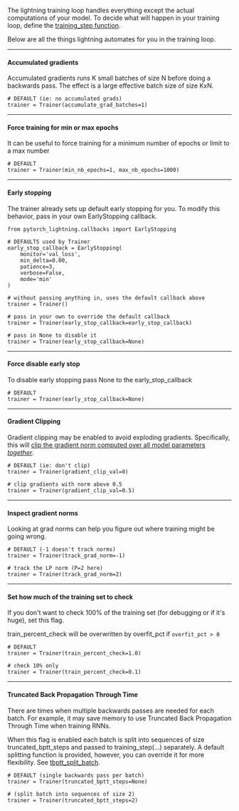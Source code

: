 The lightning training loop handles everything except the actual computations of your model. To decide what will happen in your training loop, define the [training_step function](https://williamfalcon.github.io/pytorch-lightning/LightningModule/RequiredTrainerInterface/#training_step).

Below are all the things lightning automates for you in the training loop.

---
#### Accumulated gradients
Accumulated gradients runs K small batches of size N before doing a backwards pass. The effect is a large effective batch size of size KxN.

``` {.python}
# DEFAULT (ie: no accumulated grads)
trainer = Trainer(accumulate_grad_batches=1)
```

---
#### Force training for min or max epochs
It can be useful to force training for a minimum number of epochs or limit to a max number
``` {.python}
# DEFAULT
trainer = Trainer(min_nb_epochs=1, max_nb_epochs=1000)
```

---
#### Early stopping
The trainer already sets up default early stopping for you.
To modify this behavior, pass in your own EarlyStopping callback.
``` {.python}
from pytorch_lightning.callbacks import EarlyStopping

# DEFAULTS used by Trainer
early_stop_callback = EarlyStopping(
    monitor='val_loss',
    min_delta=0.00,
    patience=3,
    verbose=False,
    mode='min'
)

# without passing anything in, uses the default callback above
trainer = Trainer()

# pass in your own to override the default callback
trainer = Trainer(early_stop_callback=early_stop_callback)

# pass in None to disable it
trainer = Trainer(early_stop_callback=None)
```

---
#### Force disable early stop
To disable early stopping pass None to the early_stop_callback
``` {.python}
# DEFAULT
trainer = Trainer(early_stop_callback=None)
```

---
#### Gradient Clipping
Gradient clipping may be enabled to avoid exploding gradients.
Specifically, this will [clip the gradient norm computed over all model parameters *together*](https://pytorch.org/docs/stable/nn.html#torch.nn.utils.clip_grad_norm_).

``` {.python}
# DEFAULT (ie: don't clip)
trainer = Trainer(gradient_clip_val=0)

# clip gradients with norm above 0.5
trainer = Trainer(gradient_clip_val=0.5)
```

---
#### Inspect gradient norms
Looking at grad norms can help you figure out where training might be going wrong.
``` {.python}
# DEFAULT (-1 doesn't track norms)
trainer = Trainer(track_grad_norm=-1)

# track the LP norm (P=2 here)
trainer = Trainer(track_grad_norm=2)
```


---
#### Set how much of the training set to check
If you don't want to check 100% of the training set (for debugging or if it's huge), set this flag.

train_percent_check will be overwritten by overfit_pct if `overfit_pct > 0`

``` {.python}
# DEFAULT
trainer = Trainer(train_percent_check=1.0)

# check 10% only
trainer = Trainer(train_percent_check=0.1)
```

---
#### Truncated Back Propagation Through Time
There are times when multiple backwards passes are needed for each batch. For example, it may save memory to use Truncated Back Propagation Through Time when training RNNs.

When this flag is enabled each batch is split into sequences of size truncated_bptt_steps and passed to training_step(...) separately. A default splitting function is provided, however, you can override it for more flexibility. See [tbptt_split_batch](https://williamfalcon.github.io/pytorch-lightning/Trainer/hooks#tbptt_split_batch).

``` {.python}
# DEFAULT (single backwards pass per batch)
trainer = Trainer(truncated_bptt_steps=None)

# (split batch into sequences of size 2)
trainer = Trainer(truncated_bptt_steps=2)
```
